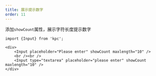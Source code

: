 ```yaml
---
title: 展示提示数字
order: 11
---
```


添加`showCount`属性，展示字符长度提示数字

```vdt
import {Input} from 'kpc';

<div>
    <Input placeholder="Please enter" showCount maxlength="10" />
    <br /><br />
    <Input type="textarea" placeholder="please enter" showCount maxlength="10" />
</div>
```
